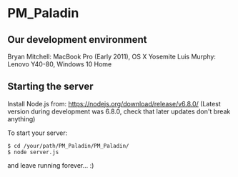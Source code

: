 # PM_Paladin
## Our development environment
Bryan Mitchell: MacBook Pro (Early 2011), OS X Yosemite
Luis Murphy: Lenovo Y40-80, Windows 10 Home

## Starting the server
Install Node.js from: https://nodejs.org/download/release/v6.8.0/
(Latest version during development was 6.8.0, check that later updates don't break anything)

To start your server:
```
$ cd /your/path/PM_Paladin/PM_Paladin/
$ node server.js
```
and leave running forever... :)